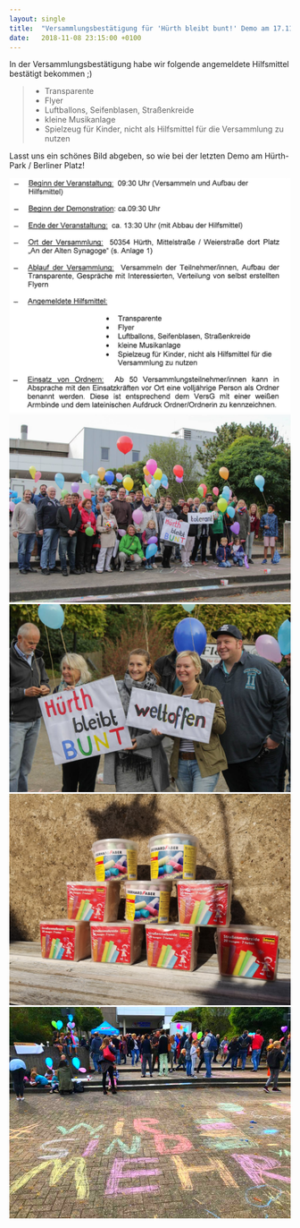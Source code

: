 ```yaml
---
layout: single
title:  "Versammlungsbestätigung für 'Hürth bleibt bunt!' Demo am 17.11.2018 in Alt-Hürth mit angemeldeten Hilfsmitteln ;)"
date:   2018-11-08 23:15:00 +0100
---
```

In der Versammlungsbestätigung habe wir folgende angemeldete Hilfsmittel bestätigt bekommen ;)

> * Transparente
> * Flyer
> * Luftballons, Seifenblasen, Straßenkreide
> * kleine Musikanlage
> * Spielzeug für Kinder, nicht als Hilfsmittel für die Versammlung zu nutzen

Lasst uns ein schönes Bild abgeben, so wie bei der letzten Demo am Hürth-Park / Berliner Platz!

![Versammlungsbestätigung für 'Hürth bleibt bunt!' Demo am 17.11.2018 in Alt-Hürth mit angemeldeten Hilfsmitteln ;)](/assets/images/2018-11-08-Versammlungsbestaetigung-mit-angemeldeten-Hilfsmitteln.png)
![Demo Foto mit vielen Menschen und Luftballons](/assets/images/2018-11-08-Versammlungsbestaetigung-mit-angemeldeten-Hilfsmitteln-01.jpg)
![Demo Foto Detail](/assets/images/2018-11-08-Versammlungsbestaetigung-mit-angemeldeten-Hilfsmitteln-02.jpg)
![Straßenmalkreide](/assets/images/2018-11-08-Versammlungsbestaetigung-mit-angemeldeten-Hilfsmitteln-03.jpg)
!["#wir sind mehr" mit Kreide gemalt](/assets/images/2018-11-08-Versammlungsbestaetigung-mit-angemeldeten-Hilfsmitteln-04.jpg)







